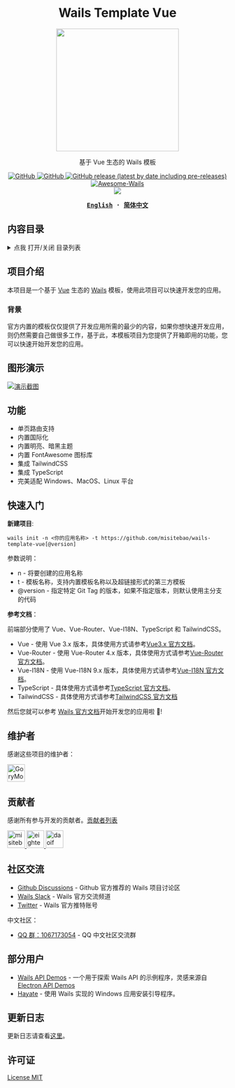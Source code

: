 <h1 align="center">Wails Template Vue</h1>

<p align="center">
  <img src="./logo.png" height="280" />
</p>

<p align="center">
  基于 Vue 生态的 Wails 模板
</p>

<p align="center">
  <a href="https://github.com/GoryMoon/wails-template-vue/blob/main/LICENSE">
    <img alt="GitHub" src="https://img.shields.io/github/license/GoryMoon/wails-template-vue"/>
  </a>
  <a href="https://github.com/misitebao/standard-repository">
    <img alt="GitHub" src="https://cdn.jsdelivr.net/gh/misitebao/standard-repository@main/assets/badge_flat.svg"/>
  </a>
  <a href="https://github.com/GoryMoon/wails-template-vue/releases">
    <img alt="GitHub release (latest by date including pre-releases)" src="https://img.shields.io/github/v/release/GoryMoon/wails-template-vue?include_prereleases&sort=semver">
  </a>
  <a href="https://github.com/wailsapp/awesome-wails">
    <img alt="Awesome-Wails" src="https://cdn.jsdelivr.net/gh/sindresorhus/awesome@main/media/badge.svg"/>
  </a>
  <br/>
  <img src="https://img.shields.io/badge/platform-windows%20%7C%20macos%20%7C%20linux-brightgreen?"/>
</p>

<div align="center">
<strong>
<samp>

[English](README.md) · [简体中文](README.zh-Hans.md)

</samp>
</strong>
</div>

## 内容目录

<details>
  <summary>点我 打开/关闭 目录列表</summary>

- [国际化](#国际化)
- [内容目录](#内容目录)
- [项目介绍](#项目介绍)
  - [官方网站](#官方网站)
  - [背景](#背景)
- [图形演示](#图形演示)
- [功能](#功能)
- [架构](#架构)
- [快速入门](#快速入门)
- [维护者](#维护者)
- [贡献者](#贡献者)
- [社区交流](#社区交流)
- [部分用户](#部分用户)
- [更新日志](#更新日志)
- [捐赠者](#捐赠者)
- [赞助商](#赞助商)
- [特别感谢](#特别感谢)
- [许可证](#许可证)

</details>

## 项目介绍

本项目是一个基于 [Vue](https://vuejs.org/) 生态的 [Wails](https://github.com/wailsapp/wails) 模板，使用此项目可以快速开发您的应用。

### 背景

官方内置的模板仅仅提供了开发应用所需的最少的内容，如果你想快速开发应用，则仍然需要自己做很多工作，基于此，本模板项目为您提供了开箱即用的功能，您可以快速开始开发您的应用。

## 图形演示

[![演示截图](https://cdn.jsdelivr.net/gh/GoryMoon/wails-template-vue@main/.github/preview.zh-Hans.png "点击查看gif演示")](https://cdn.jsdelivr.net/gh/GoryMoon/wails-template-vue@main/.github/preview.gif)

## 功能

- 单页路由支持
- 内置国际化
- 内置明亮、暗黑主题
- 内置 FontAwesome 图标库
- 集成 TailwindCSS
- 集成 TypeScript
- 完美适配 Windows、MacOS、Linux 平台

## 快速入门

**新建项目**:

```
wails init -n <你的应用名称> -t https://github.com/misitebao/wails-template-vue[@version]
```

参数说明：

- n - 将要创建的应用名称
- t - 模板名称，支持内置模板名称以及超链接形式的第三方模板
- @version - 指定特定 Git Tag 的版本，如果不指定版本，则默认使用主分支的代码

**参考文档**：

前端部分使用了 Vue、Vue-Router、Vue-I18N、TypeScript 和 TailwindCSS。

- Vue - 使用 Vue 3.x 版本，具体使用方式请参考[Vue3.x 官方文档](https://vuejs.org/)。
- Vue-Router - 使用 Vue-Router 4.x 版本，具体使用方式请参考[Vue-Router 官方文档](https://router.vuejs.org/)。
- Vue-I18N - 使用 Vue-I18N 9.x 版本，具体使用方式请参考[Vue-I18N 官方文档](https://vue-i18n.intlify.dev/)。
- TypeScript - 具体使用方式请参考[TypeScript 官方文档](https://www.typescriptlang.org/)。
- TailwindCSS - 具体使用方式请参考[TailwindCSS 官方文档](https://tailwindcss.com/)

然后您就可以参考 [Wails 官方文档](https://wails.io)开始开发您的应用啦 🤞!

## 维护者

感谢这些项目的维护者：

<a href="https://github.com/GoryMoon">
  <img src="https://github.com/GoryMoon.png" width="40" height="40" alt="GoryMoon" title="GoryMoon"/>
</a>

## 贡献者

感谢所有参与开发的贡献者。[贡献者列表](https://github.com/GoryMoon/wails-template-vue/graphs/contributors)

<a href="https://github.com/misitebao">
  <img src="https://github.com/misitebao.png" width="40" height="40" alt="misitebao" title="misitebao"/>
</a>
<a href="https://github.com/eighteenzheng">
  <img src="https://github.com/eighteenzheng.png" width="40" height="40" alt="eighteenzheng" title="eighteenzheng"/>
</a>
<a href="https://github.com/daoif">
  <img src="https://github.com/daoif.png" width="40" height="40" alt="daoif" title="daoif"/>
</a>

## 社区交流

- [Github Discussions](https://github.com/wailsapp/wails/discussions) - Github 官方推荐的 Wails 项目讨论区
- [Wails Slack](https://invite.slack.golangbridge.org/) - Wails 官方交流频道
- [Twitter](https://twitter.com/wailsapp) - Wails 官方推特账号

中文社区：

- <a target="_blank" href="https://qm.qq.com/cgi-bin/qm/qr?k=utlUvDwtcNG5knHBLwVdMvG39WeHh7oj&jump_from=webapi">QQ 群：1067173054</a> - QQ 中文社区交流群

## 部分用户

- [Wails API Demos](https://github.com/misitebao/wails-api-demos) - 一个用于探索 Wails API 的示例程序，灵感来源自 [Electron API Demos](https://github.com/electron/electron-api-demos)
- [Hayate](https://github.com/misitebao/hayate) - 使用 Wails 实现的 Windows 应用安装引导程序。

## 更新日志

更新日志请查看[这里](./CHANGELOG.md)。

## 许可证

[License MIT](./LICENSE)
